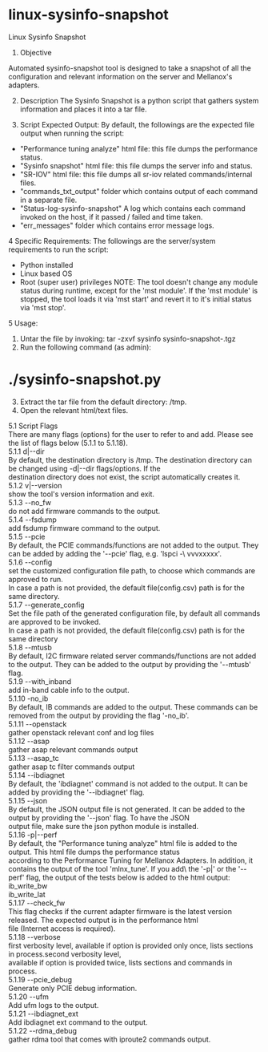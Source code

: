 # linux-sysinfo-snapshot
Linux Sysinfo Snapshot

1. Objective

Automated sysinfo-snapshot tool is designed to take a snapshot of all the configuration and relevant information on the server and Mellanox's adapters.

2. Description
The Sysinfo Snapshot is a python script that gathers system information and places it into a tar file.

3. Script Expected Output:
By default, the followings are the expected file output when running the script:
* "Performance tuning analyze" html file: this file dumps the performance status.
* "Sysinfo snapshot" html file: this file dumps the server info and status.
* "SR-IOV" html file: this file dumps all sr-iov related commands/internal files.
* "commands_txt_output" folder which contains output of each command in a separate file.
* "Status-log-sysinfo-snapshot" A log which contains each command invoked on the host, if it passed / failed and time taken.
* "err_messages" folder which contains error message logs.

4 Specific Requirements:
The followings are the server/system requirements to run the script:
* Python installed
* Linux based OS
* Root (super user) privileges
NOTE: The tool doesn't change any module status during runtime, except for the 'mst module'. If the 'mst module' is stopped, the tool loads it via 'mst start' and revert it to it's initial status via 'mst stop'.

5 Usage:
1. Untar the file by invoking: tar -zxvf sysinfo sysinfo-snapshot-<version>.tgz
2. Run the following command (as admin):
# ./sysinfo-snapshot.py
3. Extract the tar file from the default directory: /tmp.
4. Open the relevant html/text files.

5.1 Script Flags \
	There are many flags (options) for the user to refer to and add. Please see the list of flags below (5.1.1 to 5.1.18). \
5.1.1	d|--dir\
	By default, the destination directory is /tmp. The destination directory can be changed using -d|--dir flags/options. If the\
     destination       directory does not exist, the script automatically creates it.\
5.1.2	v|--version\
     show the tool's version information and exit.\
5.1.3	--no_fw\
     do not add firmware commands to the output.\
5.1.4	--fsdump\
     add fsdump firmware command to the output.\
5.1.5	--pcie\
     By default, the PCIE commands/functions are not added to the output. They can be added by adding the '--pcie' flag, e.g. 'lspci -\ 
     vvvxxxxx'.\
5.1.6	--config\
    set the customized configuration file path, to choose which commands are approved to run.\
    In case a path is not provided, the default file(config.csv) path is for the same directory.\
5.1.7	--generate_config\
    Set the file path of the generated configuration file, by default all commands are approved to be invoked. \
    In case a path is not provided, the default file(config.csv) path is for the same directory\
5.1.8	--mtusb\
    By default, I2C firmware related server commands/functions are not added to the output. They can be added to the output by
    providing the '--mtusb' flag.\
5.1.9	--with_inband\
    add in-band cable info to the output.\
5.1.10	-no_ib\
    By default, IB commands are added to the output. These commands can be removed from the output by providing the flag '-no_ib'. \
5.1.11	--openstack\
    gather openstack relevant conf and log files\
5.1.12	--asap\
    gather asap relevant commands output\
5.1.13	--asap_tc\
    gather asap tc filter commands output\
5.1.14	--ibdiagnet\
    By default, the 'ibdiagnet' command is not added to the output. It can be added by providing the '--ibdiagnet' flag. \
5.1.15	--json\
    By default, the JSON output file is not generated. It can be added to the output by providing the '--json' flag. To have the JSON \
    output file, make sure the json python module is installed. \
5.1.16	-p|--perf\
     By default, the "Performance tuning analyze" html file is added to the output. This html file dumps the performance status \
     according to the Performance Tuning for Mellanox Adapters. In addition, it contains the output of the tool 'mlnx_tune'. If you add\ 
     the '-p|' or the '--perf' flag, the output of the tests below is added to the html output: \
     ib_write_bw\
     ib_write_lat \
5.1.17	--check_fw\
     This flag checks if the current adapter firmware is the latest version released. The expected output is in the performance html \
     file (Internet access is required).\
5.1.18	--verbose\
     first verbosity level, available if option is provided only once, lists sections in process.second verbosity level,\
     available if option is provided twice, lists sections and commands in process.\
5.1.19	--pcie_debug\
     Generate only PCIE debug information.\
5.1.20  --ufm\
     Add ufm logs to the output.\
5.1.21  --ibdiagnet_ext\
    Add ibdiagnet ext command to the output.\
5.1.22	--rdma_debug\
gather rdma tool that comes with iproute2 commands output.

